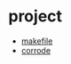 # project
* [makefile](https://github.com/nmattia/makefile)
* [corrode](https://github.com/vickenty/corrode)

